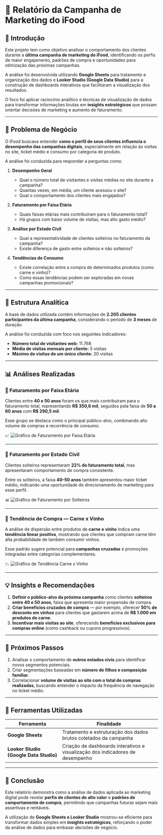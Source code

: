 # 🍕 Relatório da Campanha de Marketing do iFood  

## 📖 Introdução  

Este projeto tem como objetivo analisar o comportamento dos clientes durante a **última campanha de marketing do iFood**, identificando os perfis de maior engajamento, padrões de compra e oportunidades para otimização das próximas campanhas.  

A análise foi desenvolvida utilizando **Google Sheets** para tratamento e organização dos dados e **Looker Studio (Google Data Studio)** para a construção de dashboards interativos que facilitaram a visualização dos resultados.  

O foco foi aplicar raciocínio analítico e técnicas de visualização de dados para transformar informações brutas em **insights estratégicos** que possam orientar decisões de marketing e aumento de faturamento.  

---

## 🎯 Problema de Negócio  

O iFood buscava entender **como o perfil de seus clientes influencia o desempenho das campanhas digitais**, especialmente em relação às visitas no site, ticket médio e consumo por categoria de produto.  

A análise foi conduzida para responder a perguntas como:  

1. **Desempenho Geral**
   - Qual o número total de visitantes e visitas médias no site durante a campanha?  
   - Quantas vezes, em média, um cliente acessou o site?  
   - Qual o comportamento dos clientes mais engajados?  

2. **Faturamento por Faixa Etária**
   - Quais faixas etárias mais contribuíram para o faturamento total?  
   - Há grupos com baixo volume de visitas, mas alto gasto médio?  

3. **Análise por Estado Civil**
   - Qual a representatividade de clientes solteiros no faturamento da campanha?  
   - Existe diferença de gasto entre solteiros e não solteiros?  

4. **Tendências de Consumo**
   - Existe correlação entre a compra de determinados produtos (como carne e vinho)?  
   - Como essas tendências podem ser exploradas em novas campanhas promocionais?  

---

## 🧠 Estrutura Analítica  

A base de dados utilizada contém informações de **2.205 clientes participantes da última campanha**, considerando o período de **3 meses** de duração.  

A análise foi conduzida com foco nos seguintes indicadores:  

- **Número total de visitantes web:** 11.768  
- **Média de visitas mensais por cliente:** 5 visitas  
- **Máximo de visitas de um único cliente:** 20 visitas  

---

## 📊 Análises Realizadas  

### 🔹 Faturamento por Faixa Etária  

Clientes entre **40 e 50 anos** foram os que mais contribuíram para o faturamento total, representando **R$ 350,6 mil**, seguidos pela faixa de **50 a 60 anos** com **R$ 290,5 mil**.  

Esse grupo se destaca como o principal público-alvo, combinando alto volume de compras e recorrência de consumo.  

📈 ![Gráfico de Faturamento por Faixa Etária](imagens/faturamento-faixa-etaria.png)  

---

### 🔹 Faturamento por Estado Civil  

Clientes solteiros representaram **22% do faturamento total**, mas apresentaram comportamento de compra consistente.  

Entre os solteiros, a faixa **40–50 anos** também apresentou maior ticket médio, indicando uma oportunidade de direcionamento de marketing para esse perfil.  

📊 ![Gráfico de Faturamento por Solteiros](imagens/faturamento-solteiros.png)  

---

### 🔹 Tendência de Compra — Carne x Vinho  

A análise de dispersão entre produtos de **carne e vinho** indica uma **tendência linear positiva**, mostrando que clientes que compram carne têm alta probabilidade de também consumir vinhos.  

Esse padrão sugere potencial para **campanhas cruzadas** e promoções integradas entre categorias complementares.  

📉 ![Gráfico de Tendência Carne x Vinho](imagens/tendencia-carne-vinho.png)  

---

## 💡 Insights e Recomendações  

1. **Definir o público-alvo da próxima campanha** como clientes **solteiros entre 40 e 50 anos**, faixa que apresenta maior propensão de compra.  
2. **Criar benefícios cruzados de compra** — por exemplo, oferecer **50% de desconto em vinhos** para clientes que gastarem acima de **R$ 1.000 em produtos de carne**.  
3. **Incentivar mais visitas ao site**, oferecendo **benefícios exclusivos para compras online** (como cashback ou cupons progressivos).  

---

## 🔄 Próximos Passos  

1. Analisar o comportamento de **outros estados civis** para identificar novos segmentos potenciais.  
2. Criar segmentações baseadas em **número de filhos e composição familiar**.  
3. Correlacionar **volume de visitas ao site com o total de compras realizadas**, buscando entender o impacto da frequência de navegação no ticket médio.  

---

## 🧰 Ferramentas Utilizadas  

| Ferramenta | Finalidade |
|-------------|------------|
| **Google Sheets** | Tratamento e estruturação dos dados brutos coletados da campanha |
| **Looker Studio (Google Data Studio)** | Criação de dashboards interativos e visualização dos indicadores de desempenho |

---

## 🚀 Conclusão  

Este relatório demonstra como a análise de dados aplicada ao marketing digital pode revelar **perfis de clientes de alto valor** e **padrões de comportamento de compra**, permitindo que campanhas futuras sejam mais assertivas e rentáveis.  

A utilização de **Google Sheets e Looker Studio** mostrou-se eficiente para transformar dados simples em **insights estratégicos**, reforçando o poder da análise de dados para embasar decisões de negócio.  
